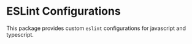 # ESLint Configurations

This package provides custom `eslint` configurations for javascript and typescript.
